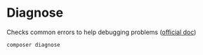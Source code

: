 # Diagnose

Checks common errors to help debugging problems ([official doc](https://getcomposer.org/doc/03-cli.md#diagnose))

```bash
composer diagnose
```
